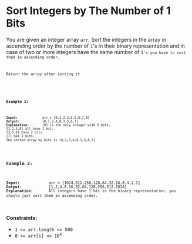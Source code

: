 <!-- markdownlint-disable -->

# Sort Integers by The Number of 1 Bits

<p>You are given an integer array <code>arr</code>. Sort the integers in the array in ascending order by the number of <code>1</code>'s in their binary representation and in case of two or more integers have the same number of <code>1<code>'s you have to sort them in ascending order.</p>
<p>Return the array after sorting it</p>
<br>

**Example 1:**

<pre><code><strong>Input:</strong>             arr = [0,1,2,3,4,5,6,7,8]
<strong>Output:</strong>            [0,1,2,4,8,3,5,6,7]
<strong>Explanation:</strong>       [0] is the only integer with 0 bits.
[1,2,4,8] all have 1 bit.
[3,5,6] have 2 bits.
[7] has 3 bits.
The sorted array by bits is [0,1,2,4,8,3,5,6,7]</code> </code></pre>

**Example 2:**

<pre><code><strong>Input:</strong>             arr = [1024,512,256,128,64,32,16,8,4,2,1]
<strong>Output:</strong>            [1,2,4,8,16,32,64,128,256,512,1024]
<strong>Explanation:</strong>       All integers have 1 bit in the binary representation, you should just sort them in ascending order.</code> </code></pre>
<br>

**Constraints:**

<ul>
    <li><code>1 <= arr.length <= 500</code></li>
    <li><code>0 <= arr[i] <= 10<sup>4</sup></code></li>
</ul>
